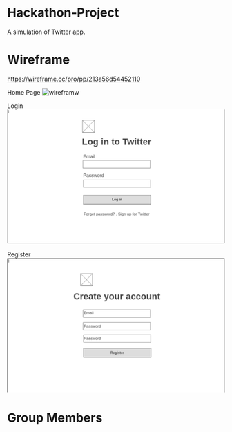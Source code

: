 # Hackathon-Project
A simulation of Twitter app. 
# Wireframe
https://wireframe.cc/pro/pp/213a56d54452110

Home Page
![wireframw](Homepage.png)

Login
![wireframw](3-Login.png)

Register
![wireframw](2-Signup.png)

# Group Members

